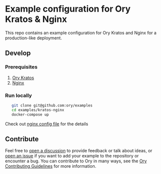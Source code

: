 # Example configuration for Ory Kratos & Nginx

This repo contains an example configuration for Ory Kratos and Nginx for a production-like deployment.

## Develop

### Prerequisites

1. [Ory Kratos](https://www.ory.sh/docs/kratos/install)
1. [Nginx](https://www.nginx.com/resources/wiki/start/topics/tutorials/install/)

### Run locally

```bash
   git clone git@github.com:ory/examples
   cd examples/kratos-nginx
   docker-compose up
```

Check out [nginx config file](./nginx/nginx.conf) for the details

## Contribute

Feel free to [open a discussion](https://github.com/ory/examples/discussions/new) to provide feedback or talk about ideas, or
[open an issue](https://github.com/ory/examples/issues/new) if you want to add your example to the repository or encounter a bug.
You can contribute to Ory in many ways, see the [Ory Contributing Guidelines](https://www.ory.sh/docs/ecosystem/contributing) for
more information.
